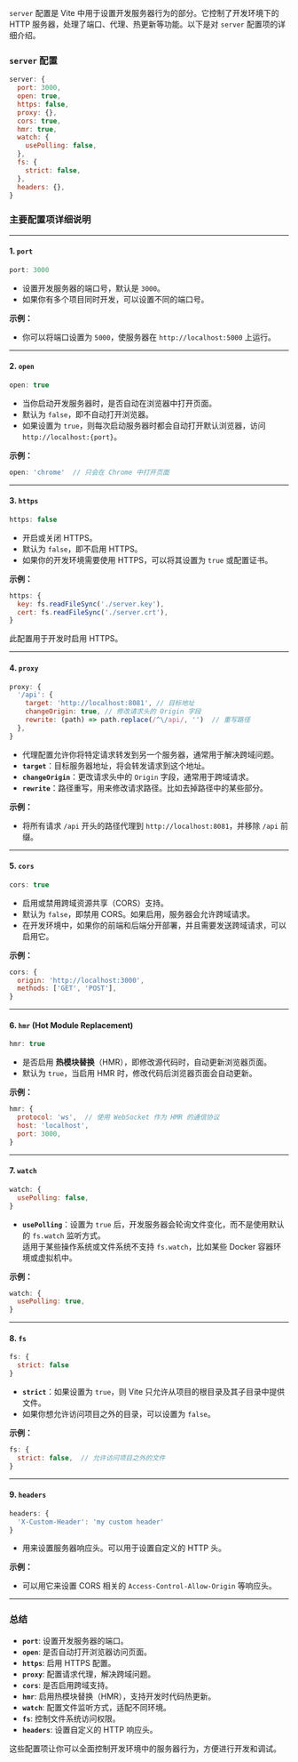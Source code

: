 `server` 配置是 Vite 中用于设置开发服务器行为的部分。它控制了开发环境下的 HTTP 服务器，处理了端口、代理、热更新等功能。以下是对 `server` 配置项的详细介绍。

### **`server` 配置**

```javascript
server: {
  port: 3000,
  open: true,
  https: false,
  proxy: {},
  cors: true,
  hmr: true,
  watch: {
    usePolling: false,
  },
  fs: {
    strict: false,
  },
  headers: {},
}
```

### **主要配置项详细说明**

---

#### **1. `port`**
```javascript
port: 3000
```
- 设置开发服务器的端口号，默认是 `3000`。
- 如果你有多个项目同时开发，可以设置不同的端口号。
  
**示例：**
- 你可以将端口设置为 `5000`，使服务器在 `http://localhost:5000` 上运行。
  
---

#### **2. `open`**
```javascript
open: true
```
- 当你启动开发服务器时，是否自动在浏览器中打开页面。
- 默认为 `false`，即不自动打开浏览器。
- 如果设置为 `true`，则每次启动服务器时都会自动打开默认浏览器，访问 `http://localhost:{port}`。

**示例：**
```javascript
open: 'chrome'  // 只会在 Chrome 中打开页面
```

---

#### **3. `https`**
```javascript
https: false
```
- 开启或关闭 HTTPS。
- 默认为 `false`，即不启用 HTTPS。
- 如果你的开发环境需要使用 HTTPS，可以将其设置为 `true` 或配置证书。
  
**示例：**
```javascript
https: {
  key: fs.readFileSync('./server.key'),
  cert: fs.readFileSync('./server.crt'),
}
```
此配置用于开发时启用 HTTPS。

---

#### **4. `proxy`**
```javascript
proxy: {
  '/api': {
    target: 'http://localhost:8081', // 目标地址
    changeOrigin: true, // 修改请求头的 Origin 字段
    rewrite: (path) => path.replace(/^\/api/, '')  // 重写路径
  },
}
```
- 代理配置允许你将特定请求转发到另一个服务器，通常用于解决跨域问题。
- **`target`**：目标服务器地址，将会转发请求到这个地址。
- **`changeOrigin`**：更改请求头中的 `Origin` 字段，通常用于跨域请求。
- **`rewrite`**：路径重写，用来修改请求路径。比如去掉路径中的某些部分。

**示例：**
- 将所有请求 `/api` 开头的路径代理到 `http://localhost:8081`，并移除 `/api` 前缀。

---

#### **5. `cors`**
```javascript
cors: true
```
- 启用或禁用跨域资源共享（CORS）支持。
- 默认为 `false`，即禁用 CORS。如果启用，服务器会允许跨域请求。
- 在开发环境中，如果你的前端和后端分开部署，并且需要发送跨域请求，可以启用它。

**示例：**
```javascript
cors: {
  origin: 'http://localhost:3000',
  methods: ['GET', 'POST'],
}
```

---

#### **6. `hmr` (Hot Module Replacement)**
```javascript
hmr: true
```
- 是否启用 **热模块替换**（HMR），即修改源代码时，自动更新浏览器页面。
- 默认为 `true`，当启用 HMR 时，修改代码后浏览器页面会自动更新。
  
**示例：**
```javascript
hmr: {
  protocol: 'ws',  // 使用 WebSocket 作为 HMR 的通信协议
  host: 'localhost',
  port: 3000,
}
```

---

#### **7. `watch`**
```javascript
watch: {
  usePolling: false,
}
```
- **`usePolling`**：设置为 `true` 后，开发服务器会轮询文件变化，而不是使用默认的 `fs.watch` 监听方式。  
  适用于某些操作系统或文件系统不支持 `fs.watch`，比如某些 Docker 容器环境或虚拟机中。

**示例：**
```javascript
watch: {
  usePolling: true,
}
```

---

#### **8. `fs`**
```javascript
fs: {
  strict: false
}
```
- **`strict`**：如果设置为 `true`，则 Vite 只允许从项目的根目录及其子目录中提供文件。
- 如果你想允许访问项目之外的目录，可以设置为 `false`。

**示例：**
```javascript
fs: {
  strict: false,  // 允许访问项目之外的文件
}
```

---

#### **9. `headers`**
```javascript
headers: {
  'X-Custom-Header': 'my custom header'
}
```
- 用来设置服务器响应头。可以用于设置自定义的 HTTP 头。

**示例：**
- 可以用它来设置 CORS 相关的 `Access-Control-Allow-Origin` 等响应头。

---

### **总结**

- **`port`**: 设置开发服务器的端口。
- **`open`**: 是否自动打开浏览器访问页面。
- **`https`**: 启用 HTTPS 配置。
- **`proxy`**: 配置请求代理，解决跨域问题。
- **`cors`**: 是否启用跨域支持。
- **`hmr`**: 启用热模块替换（HMR），支持开发时代码热更新。
- **`watch`**: 配置文件监听方式，适配不同环境。
- **`fs`**: 控制文件系统访问权限。
- **`headers`**: 设置自定义的 HTTP 响应头。

这些配置项让你可以全面控制开发环境中的服务器行为，方便进行开发和调试。